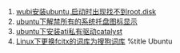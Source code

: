 1. [wubi安装ubuntu,启动时出现找不到root.disk](posts/4.html)
1. [ubuntu下解禁所有的系统托盘图标显示](posts/3.html)
1. [ubuntu下安装ati私有驱动catalyst](posts/2.html)
1. [Linux下更换fcitx的词库为搜狗词库](posts/index.html)
%title Ubuntu
